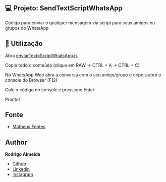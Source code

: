 ##  💻 Projeto: SendTextScriptWhatsApp

Código para enviar o qualquer mensagem via script para seus amigos ou grupos do WhatsApp

##  🚀 Utilização

Abra [enviarTextoScriptWhatsApp.js](https://github.com/videNtt/SendTextScriptWhatsApp/blob/main/enviarTextoScriptWhatsApp.js)

Copie todo o conteúdo (clique em RAW -> CTRL + A -> CTRL + C)

No WhatsApp Web abra a conversa com o seu amigo/grupo e depois abra o console do Browser (F12)

Cole o código no console e pressione Enter

Pronto!

## Fonte
- [Matheus Fontes](https://github.com/Matt-Fontes) 

## Author

**Rodrigo Almeida**

- [Github](https://github.com/videntt)
- [Linkedin](https://www.linkedin.com/in/rodrigosalmeida/)
- [Instagram](https://instagram.com/almeidarodrig0)